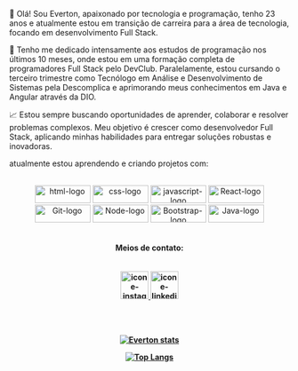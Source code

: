 👋 Olá! Sou Everton, apaixonado por tecnologia e programação, tenho 23 anos e atualmente estou em transição de carreira para a área de tecnologia, focando em desenvolvimento Full Stack.

🚀 Tenho me dedicado intensamente aos estudos de programação nos últimos 10 meses, onde estou em uma formação completa de programadores Full Stack pelo DevClub. Paralelamente, estou cursando o terceiro trimestre como Tecnólogo em Análise e Desenvolvimento de Sistemas pela Descomplica e aprimorando meus conhecimentos em Java e Angular através da DIO.

📈 Estou sempre buscando oportunidades de aprender, colaborar e resolver problemas complexos. Meu objetivo é crescer como desenvolvedor Full Stack, aplicando minhas habilidades para entregar soluções robustas e inovadoras.

atualmente estou aprendendo e criando projetos com:
<br>
<br>
<div align="center">
 <img src="https://img.shields.io/badge/HTML5-E34F26?style=for-the-badge&logo=html5&logoColor=white" width="100px" height="32px" alt="html-logo" />
 <img src="https://img.shields.io/badge/CSS3-1572B6?style=for-the-badge&logo=css3&logoColor=white" width="100px" height="32px" alt="css-logo" />
 <img src="https://img.shields.io/badge/JavaScript-323330?style=for-the-badge&logo=javascript&logoColor=F7DF1E" width="100px" height="32px" alt="javascript-logo" />
 <img src="https://img.shields.io/badge/React-20232A?style=for-the-badge&logo=react&logoColor=61DAFB" width="100px" height="32px" alt="React-logo"/>
  </div>
  <div align="center">
 <img src="https://img.shields.io/badge/GIT-E44C30?style=for-the-badge&logo=git&logoColor=white" width="100px" height="32px" alt="Git-logo"/>
 <img src="https://img.shields.io/badge/Node.js-43853D?style=for-the-badge&logo=node.js&logoColor=white" width="100px" height="32px" alt="Node-logo"/>
 <img src="https://img.shields.io/badge/Bootstrap-563D7C?style=for-the-badge&logo=bootstrap&logoColor=white" width="100px" height="32px" alt="Bootstrap-logo"/>
   <img src="https://img.shields.io/badge/Java-ED8B00?style=for-the-badge&logo=openjdk&logoColor=white" width="100px" height="32px" alt="Java-logo"/>
</div>
<br> <br>
<div align="center">
<strong>Meios de contato: <strong>
  </div>
<br><br>
<div align="center">
<a href="https://www.instagram.com/everton_depla_dutra/">
<img  alt="icone-instagram" width="50px" src="https://w7.pngwing.com/pngs/681/55/png-transparent-camera-instagram-social-media-instagram-logo-social-media-circle-icon.png" />
</a>
  <a href="https://www.linkedin.com/in/everton-deplá/">
<img  alt="icone-linkedin" width="50px" src="https://png.pngtree.com/element_our/png/20180827/linkedin-social-media-icon-png_71812.jpg" />
</a>
  </div>
  


  <br> <br>
  <div align="center">
    
[![Everton stats](https://github-readme-stats.vercel.app/api?username=evertondepla)](https://github.com/anuraghazra/github-readme-stats)

[![Top Langs](https://github-readme-stats.vercel.app/api/top-langs/?username=evertondepla&layout=donut)](https://github.com/anuraghazra/github-readme-stats)
</div>
